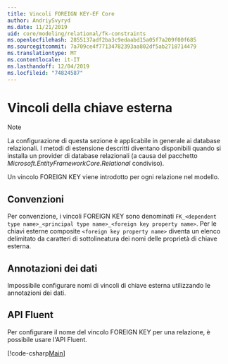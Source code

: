 ```yaml
---
title: Vincoli FOREIGN KEY-EF Core
author: AndriySvyryd
ms.date: 11/21/2019
uid: core/modeling/relational/fk-constraints
ms.openlocfilehash: 2855137adf2ba3c9edaabd15a05f7a209f00f685
ms.sourcegitcommit: 7a709ce4f77134782393aa802df5ab2718714479
ms.translationtype: MT
ms.contentlocale: it-IT
ms.lasthandoff: 12/04/2019
ms.locfileid: "74824587"
---
```

# <a name="foreign-key-constraints"></a>Vincoli della chiave esterna

> [!NOTE]  
> La configurazione di questa sezione è applicabile in generale ai database relazionali. I metodi di estensione descritti diventano disponibili quando si installa un provider di database relazionali (a causa del pacchetto *Microsoft.EntityFrameworkCore.Relational* condiviso).

Un vincolo FOREIGN KEY viene introdotto per ogni relazione nel modello.

## <a name="conventions"></a>Convenzioni

Per convenzione, i vincoli FOREIGN KEY sono denominati `FK_<dependent type name>_<principal type name>_<foreign key property name>`. Per le chiavi esterne composite `<foreign key property name>` diventa un elenco delimitato da caratteri di sottolineatura dei nomi delle proprietà di chiave esterna.

## <a name="data-annotations"></a>Annotazioni dei dati

Impossibile configurare nomi di vincoli di chiave esterna utilizzando le annotazioni dei dati.

## <a name="fluent-api"></a>API Fluent

Per configurare il nome del vincolo FOREIGN KEY per una relazione, è possibile usare l'API Fluent.

[!code-csharp[Main](../../../../samples/core/Modeling/FluentAPI/Relational/RelationshipConstraintName.cs?name=Constraint&highlight=12)]
